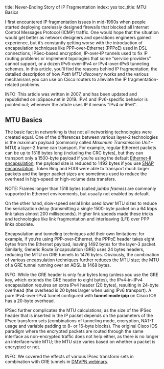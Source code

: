 title: Never-Ending Story of IP Fragmentation
index: yes
toc_title: MTU Basics

I first encountered IP fragmentation issues in mid-1990s when people started deploying carelessly designed firewalls that blocked all Internet Control Messages Protocol (ICMP) traffic. One would hope that the situation would get better as network designers and operations engineers gained experience, but it’s constantly getting worse with the introduction of encapsulation techniques like PPP-over-Ethernet (PPPoE) used in DSL connections, IPSec-based encryption, IP-over-IP tunnels used to fix IP routing problems or implement topologies that some “service providers” cannot support, or a dozen IPv6-over-IPv4 or IPv4-over-IPv6 tunneling schemes. In this article, you’ll find the reasons behind IP fragmentation, the detailed description of how *Path MTU discovery* works and the various mechanisms you can use on Cisco routers to alleviate the IP fragmentation-related problems.

INFO: This article was written in 2007, and has been updated and republished on ipSpace.net in 2019. IPv4 and IPv6-specific behavior is pointed out; whenever the article uses IP it means "IPv4 or IPv6".

## MTU Basics

The basic fact in networking is that not all networking technologies were created equal. One of the differences between various layer-2 technologies is the maximum payload (commonly called *Maximum Transmission Unit* – MTU) a layer-2 frame can transport. For example, regular Ethernet packets can be up to 1518 bytes long (including the CRC bytes), but they can transport only a 1500-byte payload if you’re using the default [Ethernet-II encapsulation](https://en.wikipedia.org/wiki/Ethernet_frame#Ethernet_II); the payload size is reduced to 1492 bytes if you use [SNAP encapsulation](https://en.wikipedia.org/wiki/Ethernet_frame#IEEE_802.2_SNAP). Token Ring and FDDI were able to transport much larger packets and the larger packet sizes are sometimes used to reduce the overhead in high-speed or high-volume data transfers.

NOTE: Frames longer than 1518 bytes (called *jumbo* *frames*) are commonly supported in Ethernet environments, but usually not enabled by default.

On the other hand, slow-speed serial links used lower MTU sizes to reduce the serialization delay (transmitting a single 1500-byte packet on a 64 kbps link takes almost 200 milliseconds). Higher link speeds made these tricks and technologies like link fragmentation and interleaving (LFI) over PPP links obsolete.

Encapsulation and tunneling techniques add their own limitations: for example, if you’re using PPP-over-Ethernet, the PPPoE header takes eight bytes from the Ethernet payload, leaving 1492 bytes for the layer-3 packet. Similarly, Generic Route Encapsulation (GRE) uses 24 bytes headers, reducing the MTU on GRE tunnels to 1476 bytes. Obviously, the combination of various encapsulation techniques further reduces the MTU size; the MTU of a GRE tunnel running over an ADSL is 1468 bytes.

INFO: While the GRE header is only four bytes long (unless you use the GRE key, which extends the GRE header to eight bytes), the IPv4-in-IPv4 encapsulation requires an extra IPv4 header (20 bytes), resulting in 24-byte overhead (the overhead is 20 bytes larger when using IPv6 transport). A pure IPv4-over-IPv4 tunnel configured with **tunnel mode ipip** on Cisco IOS has a 20-byte overhead.

IPSec further complicates the MTU calculations, as the size of the IPSec header that is inserted in the IP packet depends on the parameters of the IPsec transform sets (combinations of tunneling mode, encryption, NAT-T usage and variable padding to 8- or 16-byte blocks). The original Cisco IOS paradigm where the encrypted packets are routed through the same interface as non-encrypted traffic does not help either, as there is no longer an interface-wide MTU; the MTU size varies based on whether a packet is encrypted or not.

INFO: We covered the effects of various IPsec transform sets in combination with GRE tunnels
in [DMVPN webinars](https://www.ipspace.net/DMVPN_Technology_and_Configuration).

